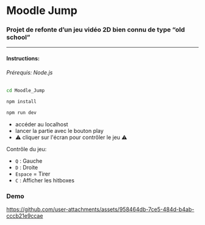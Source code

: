 # Moodle Jump
### Projet de refonte d’un jeu vidéo 2D bien connu de type “old school”
---

#### Instructions:
###### Prérequis: Node.js
```bash
cd Moodle_Jump
```

```bash
npm install
```

```bash
npm run dev
```

 - accéder au localhost
 - lancer la partie avec le bouton play
 - :warning: cliquer sur l'écran pour contrôler le jeu :warning:

Contrôle du jeu:
 - `Q` : Gauche
 - `D` : Droite
 - `Espace` = Tirer
 - `C` : Afficher les hitboxes


### Demo

https://github.com/user-attachments/assets/958464db-7ce5-484d-b4ab-cccb21e9ccae

